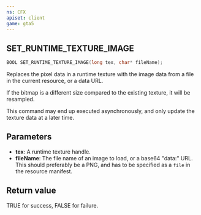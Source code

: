 ```yaml
---
ns: CFX
apiset: client
game: gta5
---
```

## SET_RUNTIME_TEXTURE_IMAGE

```c
BOOL SET_RUNTIME_TEXTURE_IMAGE(long tex, char* fileName);
```

Replaces the pixel data in a runtime texture with the image data from a file in the current resource, or a data URL.

If the bitmap is a different size compared to the existing texture, it will be resampled.

This command may end up executed asynchronously, and only update the texture data at a later time.

## Parameters
* **tex**: A runtime texture handle.
* **fileName**: The file name of an image to load, or a base64 "data:" URL. This should preferably be a PNG, and has to be specified as a `file` in the resource manifest.

## Return value
TRUE for success, FALSE for failure.